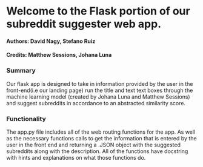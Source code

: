 # Welcome to the Flask portion of our subreddit suggester web app. 
#### Authors: David Nagy, Stefano Ruiz
#### Credits: Matthew Sessions, Johana Luna

### Summary
Our flask app is designed to take in information provided by the user in the front-end(i.e our landing page) 
run the title and text text boxes through the machine learning model (created by Johana Luna and Matthew Sessions)
and suggest subreddits in accordance to an abstracted similarity score.

### Functionality
The app.py file includes all of the web routing functions for the app. As well as the necessary functions calls to get the information that is entered by the user in the front end and returning a .JSON object with the suggested subreddits along with the description. All of the functions have docstring with hints and explanations on what those functions do. 

